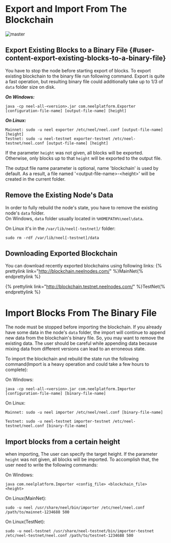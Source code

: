 # Export and Import From The Blockchain

![master](https://img.shields.io/badge/node->%3D0.8.0-4bc51d.svg)



## Export Existing Blocks to a Binary File {#user-content-export-existing-blocks-to-a-binary-file}

You have to stop the node before starting export of blocks. To export existing blockchain to the binary file run following command. Export is quite a fast operation, but resulting binary file could additionally take up to 1/3 of `data` folder size on disk.

_**On Windows:**_

```
java -cp neel-all-<version>.jar com.neelplatform.Exporter [configuration-file-name] [output-file-name] [height]
```

_**On Linux:**_

```
Mainnet: sudo -u neel exporter /etc/neel/neel.conf [output-file-name] [height]
Testnet: sudo -u neel-testnet exporter-testnet /etc/neel-testnet/neel.conf [output-file-name] [height]
```

If the parameter `height` was not given, all blocks will be exported. Otherwise, only blocks up to that `height` will be exported to the output file.

The output file name parameter is optional, name 'blockchain' is used by default. As a result, a file named '&lt;output-file-name&gt;-&lt;height&gt;' will be created in the current folder.

## Remove the Existing Node's Data

In order to fully rebuild the node's state, you have to remove the existing node's `data` folder.  
On Windows, `data` folder usually located in `%HOMEPATH%\neel\data`.

On Linux it's in the `/var/lib/neel[-testnet]/` folder:

```
sudo rm -rdf /var/lib/neel[-testnet]/data
```

## Downloading Exported Blockchain

You can download recently exported blockchains using following links:
{% prettylink link="http://blockchain.neelnodes.com/" %}MainNet{% endprettylink %}

{% prettylink link="http://blockchain.testnet.neelnodes.com/" %}TestNet{% endprettylink %}

# Import Blocks From The Binary File

The node must be stopped before importing the blockchain. If you already have some data in the node's `data` folder, the import will continue to append new data from the blockchain's binary file. So, you may want to remove the existing data. The user should be careful while appending data because mixing data from different versions can lead to an erroneous state.

To import the blockchain and rebuild the state run the following command\(Import is a heavy operation and could take a few hours to complete\):

On Windows:

```
java -cp neel-all-<version>.jar com.neelplatform.Importer [configuration-file-name] [binary-file-name]
```

On Linux:

```
Mainnet: sudo -u neel importer /etc/neel/neel.conf [binary-file-name]

Testnet: sudo -u neel-testnet importer-testnet /etc/neel-testnet/neel.conf [binary-file-name]
```

## Import blocks from a certain height

when importing, The user can specify the target height. If the parameter `height` was not given, all blocks will be imported. To accomplish that, the user need to write the following commands:

On Windows:

```
java com.neelplatform.Importer <config_file> <blockchain_file> <height>
```

On Linux\(MainNet\):

```
sudo -u neel /usr/share/neel/bin/importer /etc/neel/neel.conf /path/to/mainnet-1234688 500
```

On Linux\(TestNet\):

```
sudo -u neel-testnet /usr/share/neel-testnet/bin/importer-testnet /etc/neel-testnet/neel.conf /path/to/testnet-1234688 500
```



